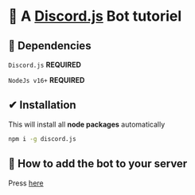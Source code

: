 # 🤖 A [Discord.js] Bot tutoriel

## 🏴 Dependencies

`Discord.js` **REQUIRED**

`NodeJs v16+` **REQUIRED**

## ✔ Installation

This will install all **node packages** automatically

```bash
npm i -g discord.js
```

## 📄 How to add the bot to your server

Press [here]

[discord.js]: https://discord.js.org/#/
[here]: https://discord.com/api/oauth2/authorize?client_id=930799047810355210&permissions=8&scope=bot
